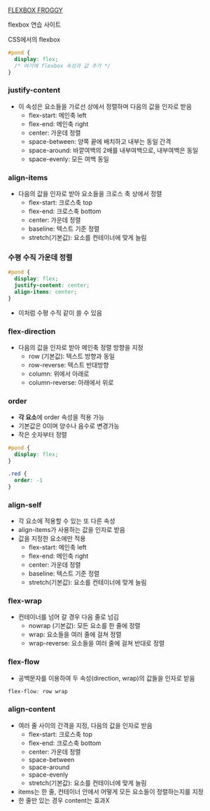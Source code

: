 [FLEXBOX FROGGY](https://flexboxfroggy.com/#ko)

flexbox 연습 사이트



CSS에서의 flexbox



```css
#pond {
  display: flex;
  /* 여기에 flexbox 속성과 값 추가 */
}
```



### justify-content

- 이 속성은 요소들을 가로선 상에서 정렬하며 다음의 값을 인자로 받음
  - flex-start: 메인축 left
  - flex-end: 메인축 right
  - center: 가운데 정렬
  - space-between: 양쪽 끝에 배치하고 내부는 동일 간격
  - space-around: 바깥여백의 2배를 내부여백으로, 내부여백은 동일
  - space-evenly: 모든 여백 동일



### align-items

- 다음의 값을 인자로 받아 요소들을 크로스 축 상에서 정렬
  - flex-start: 크로스축 top
  - flex-end: 크로스축 bottom
  - center: 가운데 정렬
  - baseline: 텍스트 기준 정렬
  - stretch(기본값): 요소를 컨테이너에 맞게 늘림



### 수평 수직 가운데 정렬

```css
#pond {
  display: flex;
  justify-content: center;
  align-items: center;
}
```

- 이처럼 수평 수직 같이 쓸 수 있음



### flex-direction

- 다음의 값을 인자로 받아 메인축 정렬 방향을 지정
  - row (기본값): 텍스트 방향과 동일
  - row-reverse: 텍스트 반대방향
  - column: 위에서 아래로
  - column-reverse: 아래에서 위로



### order

- **각 요소**에 order 속성을 적용 가능
- 기본값은 0이며 양수나 음수로 변경가능
- 작은 숫자부터 정렬

```css
#pond {
  display: flex;
}

.red {
  order: -1
}
```



### align-self

- 각 요소에 적용할 수 있는 또 다른 속성
- align-items가 사용하는 값을 인자로 받음
- 값을 지정한 요소에만 적용
  - flex-start: 메인축 left
  - flex-end: 메인축 right
  - center: 가운데 정렬
  - baseline: 텍스트 기준 정렬
  - stretch(기본값): 요소를 컨테이너에 맞게 늘림



### flex-wrap

- 컨테이너를 넘어 갈 경우 다음 줄로 넘김
  - nowrap (기본값): 모든 요소를 한 줄에 정렬
  - wrap: 요소들을 여러 줄에 걸쳐 정렬
  - wrap-reverse: 요소들을 여러 줄에 걸쳐 반대로 정렬



### flex-flow

- 공백문자를 이용하여 두 속성(direction, wrap)의 값들을 인자로 받음

```css
flex-flow: row wrap
```



### align-content

- 여러 줄 사이의 간격을 지정, 다음의 값을 인자로 받음
  - flex-start: 크로스축 top
  - flex-end: 크로스축 bottom
  - center: 가운데 정렬
  - space-between
  - space-around
  - space-evenly
  - stretch(기본값): 요소를 컨테이너에 맞게 늘림
- items는 한 줄, 컨테이너 안에서 어떻게 모든 요소들이 정렬하는지를 지정
- 한 줄만 있는 경우 content는 효과X